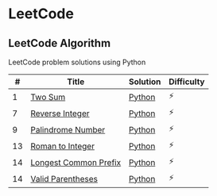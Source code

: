 # LeetCode

## LeetCode Algorithm

LeetCode problem solutions using Python

| #  | Title                                                                         | Solution                                        | Difficulty |
|----|-------------------------------------------------------------------------------|-------------------------------------------------|------------|
| 1  | [Two Sum](https://leetcode.com/problems/two-sum/)                             | [Python](./Algorithms/two_sum.py)               | :zap:      |
| 7  | [Reverse Integer](https://leetcode.com/problems/reverse-integer/)             | [Python](./Algorithms/reverse_integer.py)       | :zap:      |
| 9  | [Palindrome Number](https://leetcode.com/problems/palindrome-number/)         | [Python](./Algorithms/palindrome_number.py)     | :zap:      |
| 13 | [Roman to Integer](https://leetcode.com/problems/roman-to-integer/)           | [Python](./Algorithms/roman_to_integer.py)      | :zap:      |
| 14 | [Longest Common Prefix](https://leetcode.com/problems/longest-common-prefix/) | [Python](./Algorithms/longest_common_prefix.py) | :zap:      |
| 14 | [Valid Parentheses](https://leetcode.com/problems/valid-parentheses/)         | [Python](./Algorithms/valid_parentheses.py)     | :zap:      |
